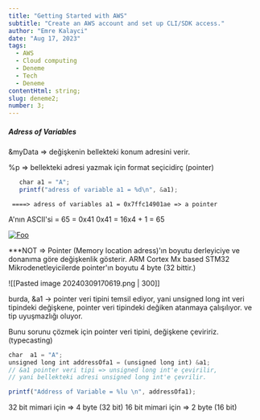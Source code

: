 ```yaml
---
title: "Getting Started with AWS"
subtitle: "Create an AWS account and set up CLI/SDK access."
author: "Emre Kalayci"
date: "Aug 17, 2023"
tags:
  - AWS
  - Cloud computing
  - Deneme
  - Tech
  - Deneme
contentHtml: string;
slug: deneme2;
number: 3;
---
```


##### Adress of Variables


&myData => değişkenin bellekteki konum adresini verir.

%p => bellekteki adresi yazmak için format seçicidirç (pointer)


```javascript
   char a1 = "A";
   printf("adress of variable a1 = %d\n", &a1);
   ```
	 
	 ====> adress of variables a1 = 0x7ffc14901ae => a pointer

A'nın ASCII'si = 65 = 0x41
0x41 = 16x4 + 1 = 65



<a href="http://google.com.au/" rel="some text">![Foo](https://miro.medium.com/v2/resize:fit:828/format:webp/1*pu7IMrbvONgyqmMBfySKWQ.png)</a>


***NOT => Pointer (Memory location adress)'ın boyutu derleyiciye ve donanıma göre değişkenlik gösterir.
ARM Cortex Mx based STM32 Mikrodenetleyicilerde pointer'ın boyutu 4 byte (32 bittir.)

![[Pasted image 20240309170619.png | 300]]

burda, &a1 -> pointer veri tipini temsil ediyor,
yani unsigned long int veri tipindeki değişkene, pointer veri tipindeki değiken atanmaya çalışılıyor.
ve tip uyuşmazlığı oluyor.

Bunu sorunu çözmek için pointer veri tipini, değişkene çeviririz.
(typecasting)

```javascript
char  a1 = "A";
unsigned long int addressOfa1 = (unsigned long int) &a1;
// &a1 pointer veri tipi => unsigned long int'e çevirilir,
// yani bellekteki adresi unsigned long int'e çevrilir.

printf("Address of Variable = %lu \n", addressOfa1);

```


32 bit mimari için => 4 byte (32 bit)
16 bit mimari için => 2 byte (16 bit)

